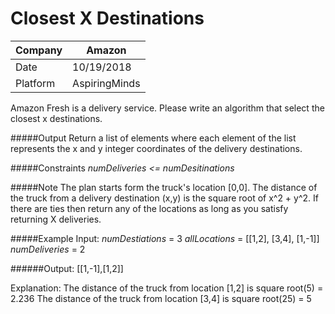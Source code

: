 # Closest X Destinations


Company| Amazon
---|---
Date|10/19/2018
Platform|AspiringMinds

Amazon Fresh is a delivery service. Please write an algorithm that select the closest x destinations.

#####Output
Return a list of elements where each element of the list represents the x and y integer coordinates of the delivery destinations.

#####Constraints
_numDeliveries <= numDesitinations_

#####Note
The plan starts form the truck's location [0,0]. The distance of the truck from a delivery destination (x,y) is the square root of x^2 + y^2. If there are ties then return any of the locations as long as you satisfy returning X deliveries.

#####Example
Input:
_numDestiations_ = 3
_allLocations_ = [[1,2], [3,4], [1,-1]]
_numDeliveries_ = 2

######Output:
[[1,-1],[1,2]]

Explanation:
The distance of the truck from location [1,2] is square root(5) = 2.236
The distance of the truck from location [3,4] is square root(25) = 5